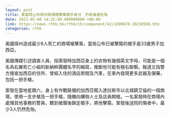 ```yaml
---
layout: post
title: 美當局公布得州商場槍擊案槍手身分　仍有傷者危殆
date: 2023-05-08 14:25:00.000000000 +08:00
link: https://news.rthk.hk/rthk/ch/component/k2/1699678-20230508.htm
categories: rthk
---
```


美國得州造成最少8人死亡的商場槍擊案，當局公布已被擊斃的槍手是33歲男子加西亞。

美國傳媒引述調查人員，指案發時加西亞身上的衣物有幾個英文字母，可能是一個名為右翼死亡小組的新納粹團體名字的縮寫，推斷他可能有極右聯繫。報道又指警方搜查加西亞的住所、曾經入住的酒店房間及汽車，在車內發現更多武器及彈藥，包括一把手槍。

案發在當地星期六，身上有作戰裝備的加西亞闖入達拉斯市以北城鎮艾倫的一個商場，使用一支步槍及一把手槍，隨機向購物人士及店員開槍。一名案發時在商場內處理其他事務的警員，聽到槍聲後鎖定槍手，將他擊斃。案發後送院的傷者中，最少3人仍然危殆。

